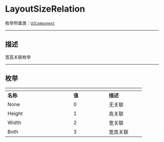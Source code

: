 # LayoutSizeRelation

枚举所属类：[`UIComponent`](/Api/Class/Scene/SceneUIComponent.md)

------------------------------------------------------------------------------------------
## 描述

宽高关联枚举

------------------------------------------------------------------------------------------
## 枚举

|<div style="width:200px"></div>|<div style="width:100px"></div>|<div style="width:100px"></div>|
|:---   |:---|:---|
|**名称**   |**值**  |**描述**|
|None   |0   |无关联|
|Height|1   |高关联|
|Width|2   |宽关联|
|Both|3   |宽高关联|

